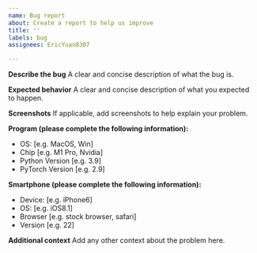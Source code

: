 ```yaml
---
name: Bug report
about: Create a report to help us improve
title: ''
labels: bug
assignees: EricYuan8307

---
```


**Describe the bug**
A clear and concise description of what the bug is.

**Expected behavior**
A clear and concise description of what you expected to happen.

**Screenshots**
If applicable, add screenshots to help explain your problem.

**Program (please complete the following information):**
 - OS: [e.g. MacOS, Win]
 - Chip [e.g. M1 Pro, Nvidia]
 - Python Version [e.g. 3.9]
 - PyTorch Version [e.g. 2.9]

**Smartphone (please complete the following information):**
 - Device: [e.g. iPhone6]
 - OS: [e.g. iOS8.1]
 - Browser [e.g. stock browser, safari]
 - Version [e.g. 22]

**Additional context**
Add any other context about the problem here.
